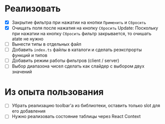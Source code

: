 # Реализовать

- [x] Закрытие фильтра при нажатии на кнопки `Применить` и `Сбросить`
- [x] Очищать поля после нажатия на кнопку `Сбросить` Update: Поскольку при нажатии на кнопку `Сбросить` фильтр закрывается, то очишать atate не нужно
- [ ] Вынести типы в отдельных файл
- [ ] Добавить `index.ts` файлы в каталоги и сделать реэкспрорты функций и типов
- [ ] Добавить режим работы фильтров (client / server)
- [ ] Выбор диапазона чисел сделать как слайдер с выбором двух значений

# Из опыта пользования

- [ ] Убрать реализацию toolbar'а из библиотеки, оставить только slot для его добавления
- [ ] Нужно реализовать состояние таблицы через React Context
